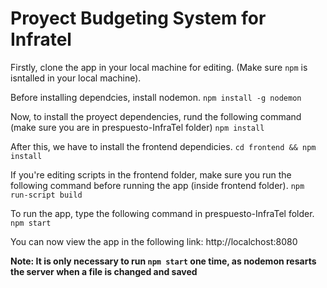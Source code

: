 # Proyect Budgeting System for Infratel

Firstly, clone the app in your local machine for editing. (Make sure `npm` is isntalled in your local machine).

Before installing dependcies, install nodemon.
`npm install -g nodemon`

Now, to install the proyect dependencies, rund the following command (make sure you are in prespuesto-InfraTel folder)
`npm install`

After this, we have to install the frontend dependicies.
`cd frontend && npm install`

If you're editing scripts in the frontend folder, make sure you run the following command before running the app (inside frontend folder).
`npm run-script build`

To run the app, type the following command in prespuesto-InfraTel folder.
`npm start`

You can now view the app in the following link:
http://localchost:8080

**Note: It is only necessary to run `npm start` one time, as nodemon resarts the server when a file is changed and saved**